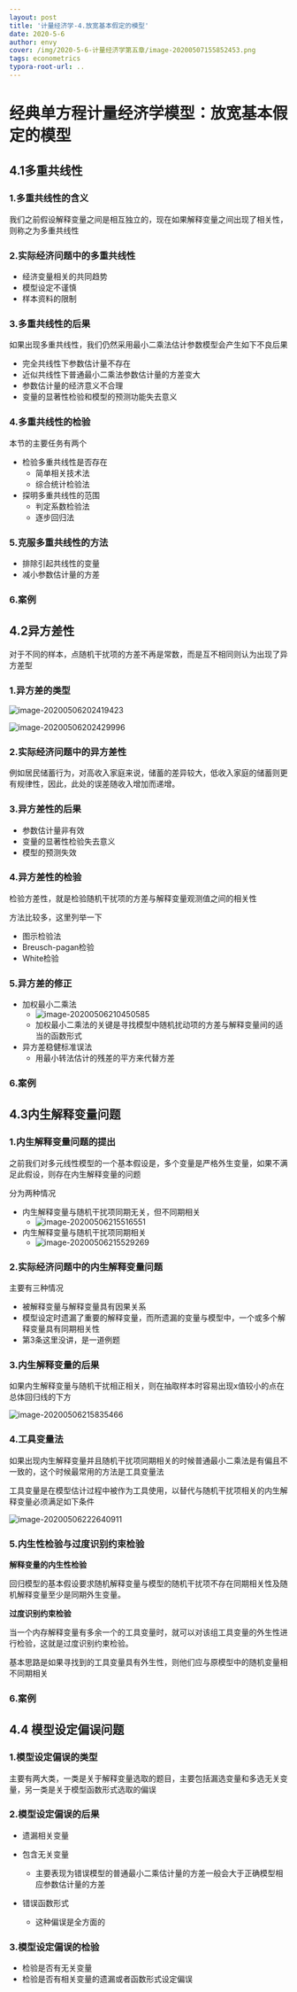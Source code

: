 ```yaml
---
layout: post
title: '计量经济学-4.放宽基本假定的模型'
date: 2020-5-6
author: envy
cover: /img/2020-5-6-计量经济学第五章/image-20200507155852453.png
tags: econometrics
typora-root-url: ..
---
```


# 经典单方程计量经济学模型：放宽基本假定的模型

## 4.1多重共线性

### 1.多重共线性的含义

我们之前假设解释变量之间是相互独立的，现在如果解释变量之间出现了相关性，则称之为多重共线性

### 2.实际经济问题中的多重共线性

- 经济变量相关的共同趋势
- 模型设定不谨慎
- 样本资料的限制



### 3.多重共线性的后果

如果出现多重共线性，我们仍然采用最小二乘法估计参数模型会产生如下不良后果

- 完全共线性下参数估计量不存在
- 近似共线性下普通最小二乘法参数估计量的方差变大
- 参数估计量的经济意义不合理
- 变量的显著性检验和模型的预测功能失去意义

### 4.多重共线性的检验

本节的主要任务有两个

- 检验多重共线性是否存在
  - 简单相关技术法
  - 综合统计检验法
- 探明多重共线性的范围
  - 判定系数检验法
  - 逐步回归法

### 5.克服多重共线性的方法

- 排除引起共线性的变量
- 减小参数估计量的方差

### 6.案例

## 4.2异方差性
对于不同的样本，点随机干扰项的方差不再是常数，而是互不相同则认为出现了异方差型

### 1.异方差的类型 

![image-20200506202419423](/img/2020-5-6-计量经济学第四章/image-20200506202419423.png)

![image-20200506202429996](/img/2020-5-6-计量经济学第四章/image-20200506202429996.png)

### 2.实际经济问题中的异方差性

例如居民储蓄行为，对高收入家庭来说，储蓄的差异较大，低收入家庭的储蓄则更有规律性，因此，此处的误差随收入增加而递增。

### 3.异方差性的后果

- 参数估计量非有效
- 变量的显著性检验失去意义
- 模型的预测失效

### 4.异方差性的检验

检验方差性，就是检验随机干扰项的方差与解释变量观测值之间的相关性

方法比较多，这里列举一下

- 图示检验法
- Breusch-pagan检验
- White检验



### 5.异方差的修正

- 加权最小二乘法
  - ![image-20200506210450585](/img/2020-5-6-计量经济学第四章/image-20200506210450585.png)
  - 加权最小二乘法的关键是寻找模型中随机扰动项的方差与解释变量间的适当的函数形式
- 异方差稳健标准误法
  - 用最小转法估计的残差的平方来代替方差



### 6.案例



## 4.3内生解释变量问题

### 1.内生解释变量问题的提出

之前我们对多元线性模型的一个基本假设是，多个变量是严格外生变量，如果不满足此假设，则存在内生解释变量的问题

分为两种情况

- 内生解释变量与随机干扰项同期无关，但不同期相关
  - ![image-20200506215516551](/img/2020-5-6-计量经济学第四章/image-20200506215516551.png)
- 内生解释变量与随机干扰项同期相关
  - ![image-20200506215529269](/img/2020-5-6-计量经济学第四章/image-20200506215529269.png)

### 2.实际经济问题中的内生解释变量问题

主要有三种情况

- 被解释变量与解释变量具有因果关系
- 模型设定时遗漏了重要的解释变量，而所遗漏的变量与模型中，一个或多个解释变量具有同期相关性
- 第3条这里没讲，是一道例题

### 3.内生解释变量的后果

如果内生解释变量与随机干扰相正相关，则在抽取样本时容易出现x值较小的点在总体回归线的下方

![image-20200506215835466](/img/2020-5-6-计量经济学第四章/image-20200506215835466.png)

### 4.工具变量法

如果出现内生解释变量并且随机干扰项同期相关的时候普通最小二乘法是有偏且不一致的，这个时候最常用的方法是工具变量法

工具变量是在模型估计过程中被作为工具使用，以替代与随机干扰项相关的内生解释变量必须满足如下条件

![image-20200506222640911](/img/2020-5-6-计量经济学第四章/image-20200506222640911.png)

### 5.内生性检验与过度识别约束检验

**解释变量的内生性检验**

回归模型的基本假设要求随机解释变量与模型的随机干扰项不存在同期相关性及随机解释变量至少是同期外生变量。

**过度识别约束检验**

当一个内存解释变量有多余一个的工具变量时，就可以对该组工具变量的外生性进行检验，这就是过度识别约束检验。

基本思路是如果寻找到的工具变量具有外生性，则他们应与原模型中的随机变量相不同期相关

### 6.案例



## 4.4 模型设定偏误问题

### 1.模型设定偏误的类型

主要有两大类，一类是关于解释变量选取的题目，主要包括漏选变量和多选无关变量，另一类是关于模型函数形式选取的偏误



### 2.模型设定偏误的后果

- 遗漏相关变量
- 包含无关变量
  - 主要表现为错误模型的普通最小二乘估计量的方差一般会大于正确模型相应参数估计量的方差

- 错误函数形式
  - 这种偏误是全方面的



### 3.模型设定偏误的检验

- 检验是否有无关变量
- 检验是否有相关变量的遗漏或者函数形式设定偏误

